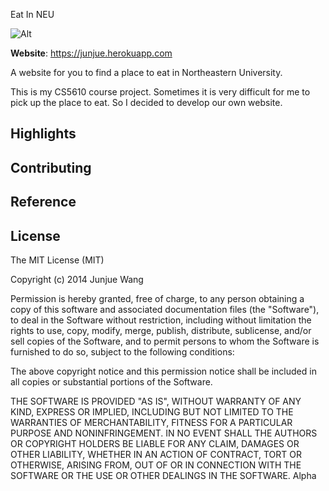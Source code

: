Eat In NEU

![Alt]()

  **Website**: https://junjue.herokuapp.com 

  A website for you to find a place to eat in Northeastern University.

  This is my CS5610 course project. Sometimes it is very difficult for me to pick up the place to eat. So I decided to develop our own website.

  Highlights
  ----------

  Contributing
  ------------

  Reference
  ---------

  License
  -------

  The MIT License (MIT)

  Copyright (c) 2014 Junjue Wang 

  Permission is hereby granted, free of charge, to any person obtaining a copy of this software and associated documentation files (the "Software"), to deal in the Software without restriction, including without limitation the rights to use, copy, modify, merge, publish, distribute, sublicense, and/or sell copies of the Software, and to permit persons to whom the Software is furnished to do so, subject to the following conditions:

  The above copyright notice and this permission notice shall be included in all copies or substantial portions of the Software.

  THE SOFTWARE IS PROVIDED "AS IS", WITHOUT WARRANTY OF ANY KIND, EXPRESS OR IMPLIED, INCLUDING BUT NOT LIMITED TO THE WARRANTIES OF MERCHANTABILITY, FITNESS FOR A PARTICULAR PURPOSE AND NONINFRINGEMENT. IN NO EVENT SHALL THE AUTHORS OR COPYRIGHT HOLDERS BE LIABLE FOR ANY CLAIM, DAMAGES OR OTHER LIABILITY, WHETHER IN AN ACTION OF CONTRACT, TORT OR OTHERWISE, ARISING FROM, OUT OF OR IN CONNECTION WITH THE SOFTWARE OR THE USE OR OTHER DEALINGS IN THE SOFTWARE.
  Alpha

